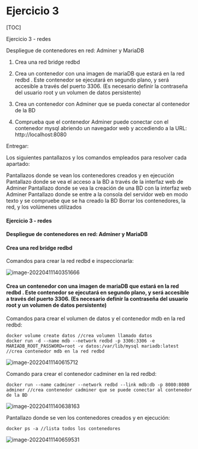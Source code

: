 # Ejercicio 3

[TOC]

Ejercicio 3 - redes

Despliegue de contenedores en red: Adminer y MariaDB

1. Crea una red bridge redbd

2. Crea un contenedor con una imagen de mariaDB que estará en la red redbd . Este contenedor se
    ejecutará en segundo plano, y será accesible a través del puerto 3306. (Es necesario definir la
    contraseña del usuario root y un volumen de datos persistente)

3. Crea un contenedor con Adminer que se pueda conectar al contenedor de la BD

4. Comprueba que el contenedor Adminer puede conectar con el contenedor mysql abriendo un
    navegador web y accediendo a la URL: http://localhost:8080

  Entregar:

  Los siguientes pantallazos y los comandos empleados para resolver cada apartado:

  Pantallazos donde se vean los contenedores creados y en ejecución
  Pantallazo donde se vea el acceso a la BD a través de la interfaz web de Adminer
  Pantallazo donde se vea la creación de una BD con la interfaz web Adminer
  Pantallazo donde se entre a la consola del servidor web en modo texto y se compruebe que se ha creado la BD
  Borrar los contenedores, la red, y los volúmenes utilizados



#### Ejercicio 3 - redes 

#### Despliegue de contenedores en red: Adminer y MariaDB 

#### Crea una red bridge redbd

Comandos para crear la red redbd e inspeccionarla:



![image-20220411140351666](C:\Users\Romina\AppData\Roaming\Typora\typora-user-images\image-20220411140351666.png)



#### Crea un contenedor con una imagen de mariaDB que estará en la red redbd . Este contenedor se ejecutará en segundo plano, y será accesible a través del puerto 3306. (Es necesario definir la contraseña del usuario root y un volumen de datos persistente)



Comandos para crear el volumen de datos y el contenedor mdb en la red redbd:

```
docker volume create datos //crea volumen llamado datos
docker run -d --name mdb --network redbd -p 3306:3306 -e MARIADB_ROOT_PASSWORD=root -v datos:/var/lib/mysql mariadb:latest  //crea contenedor mdb en la red redbd
```

![image-20220411140615712](C:\Users\Romina\AppData\Roaming\Typora\typora-user-images\image-20220411140615712.png)



Comando para crear el contenedor cadminer en la red redbd:

```
docker run --name cadminer --network redbd --link mdb:db -p 8080:8080 adminer //crea contenedor cadminer que se puede conectar al contenedor de la BD
```

![image-20220411140638163](C:\Users\Romina\AppData\Roaming\Typora\typora-user-images\image-20220411140638163.png)



Pantallazo donde se ven los contenedores creados y en ejecución:

```
docker ps -a //lista todos los contenedores
```

![image-20220411140659531](C:\Users\Romina\AppData\Roaming\Typora\typora-user-images\image-20220411140659531.png)